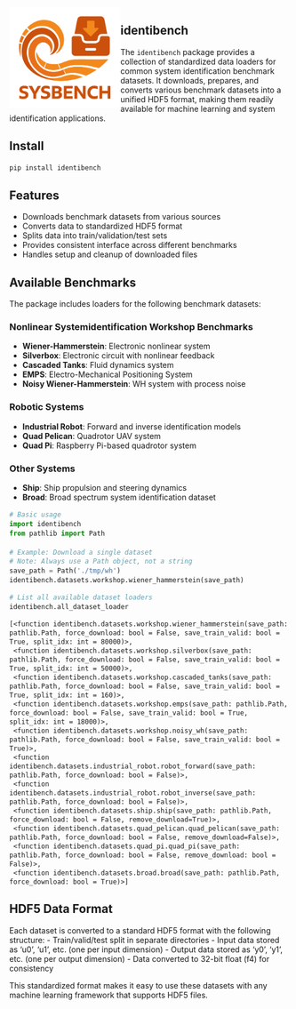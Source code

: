 

<img src="https://raw.githubusercontent.com/daniel-om-weber/identibench/main/assets/logo.svg" width="200" align="left" alt="identibench logo">

<!-- WARNING: THIS FILE WAS AUTOGENERATED! DO NOT EDIT! -->

## identibench

The `identibench` package provides a collection of standardized data
loaders for common system identification benchmark datasets. It
downloads, prepares, and converts various benchmark datasets into a
unified HDF5 format, making them readily available for machine learning
and system identification applications.

## Install

``` sh
pip install identibench
```

## Features

- Downloads benchmark datasets from various sources
- Converts data to standardized HDF5 format
- Splits data into train/validation/test sets
- Provides consistent interface across different benchmarks
- Handles setup and cleanup of downloaded files

## Available Benchmarks

The package includes loaders for the following benchmark datasets:

### Nonlinear Systemidentification Workshop Benchmarks

- **Wiener-Hammerstein**: Electronic nonlinear system
- **Silverbox**: Electronic circuit with nonlinear feedback
- **Cascaded Tanks**: Fluid dynamics system
- **EMPS**: Electro-Mechanical Positioning System
- **Noisy Wiener-Hammerstein**: WH system with process noise

### Robotic Systems

- **Industrial Robot**: Forward and inverse identification models
- **Quad Pelican**: Quadrotor UAV system
- **Quad Pi**: Raspberry Pi-based quadrotor system

### Other Systems

- **Ship**: Ship propulsion and steering dynamics
- **Broad**: Broad spectrum system identification dataset

``` python
# Basic usage
import identibench
from pathlib import Path

# Example: Download a single dataset
# Note: Always use a Path object, not a string
save_path = Path('./tmp/wh')
identibench.datasets.workshop.wiener_hammerstein(save_path)
```

``` python
# List all available dataset loaders
identibench.all_dataset_loader
```

    [<function identibench.datasets.workshop.wiener_hammerstein(save_path: pathlib.Path, force_download: bool = False, save_train_valid: bool = True, split_idx: int = 80000)>,
     <function identibench.datasets.workshop.silverbox(save_path: pathlib.Path, force_download: bool = False, save_train_valid: bool = True, split_idx: int = 50000)>,
     <function identibench.datasets.workshop.cascaded_tanks(save_path: pathlib.Path, force_download: bool = False, save_train_valid: bool = True, split_idx: int = 160)>,
     <function identibench.datasets.workshop.emps(save_path: pathlib.Path, force_download: bool = False, save_train_valid: bool = True, split_idx: int = 18000)>,
     <function identibench.datasets.workshop.noisy_wh(save_path: pathlib.Path, force_download: bool = False, save_train_valid: bool = True)>,
     <function identibench.datasets.industrial_robot.robot_forward(save_path: pathlib.Path, force_download: bool = False)>,
     <function identibench.datasets.industrial_robot.robot_inverse(save_path: pathlib.Path, force_download: bool = False)>,
     <function identibench.datasets.ship.ship(save_path: pathlib.Path, force_download: bool = False, remove_download=True)>,
     <function identibench.datasets.quad_pelican.quad_pelican(save_path: pathlib.Path, force_download: bool = False, remove_download=False)>,
     <function identibench.datasets.quad_pi.quad_pi(save_path: pathlib.Path, force_download: bool = False, remove_download: bool = False)>,
     <function identibench.datasets.broad.broad(save_path: pathlib.Path, force_download: bool = True)>]

## HDF5 Data Format

Each dataset is converted to a standard HDF5 format with the following
structure: - Train/valid/test split in separate directories - Input data
stored as ‘u0’, ‘u1’, etc. (one per input dimension) - Output data
stored as ‘y0’, ‘y1’, etc. (one per output dimension) - Data converted
to 32-bit float (f4) for consistency

This standardized format makes it easy to use these datasets with any
machine learning framework that supports HDF5 files.

